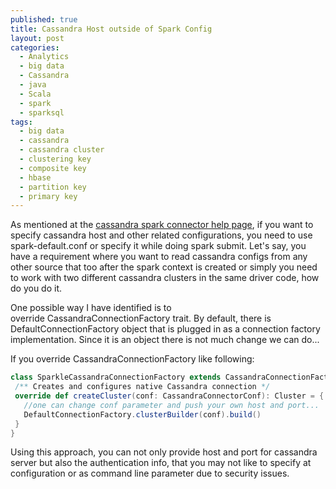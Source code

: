 ```yaml
---
published: true
title: Cassandra Host outside of Spark Config
layout: post
categories:
  - Analytics
  - big data
  - Cassandra
  - java
  - Scala
  - spark
  - sparksql
tags:
  - big data
  - cassandra
  - cassandra cluster
  - clustering key
  - composite key
  - hbase
  - partition key
  - primary key
---
```

As mentioned at the [cassandra spark connector help page](https://github.com/datastax/spark-cassandra-connector/blob/master/doc/1_connecting.md), if you want to specify cassandra host and other related configurations, you need to use spark-default.conf or specify it while doing spark submit. Let's say, you have a requirement where you want to read cassandra configs from any other source that too after the spark context is created or simply you need to work with two different cassandra clusters in the same driver code, how do you do it.

One possible way I have identified is to override CassandraConnectionFactory trait. By default, there is DefaultConnectionFactory object that is plugged in as a connection factory implementation. Since it is an object there is not much change we can do...

If you override CassandraConnectionFactory like following:
```scala
class SparkleCassandraConnectionFactory extends CassandraConnectionFactory {
 /** Creates and configures native Cassandra connection */
 override def createCluster(conf: CassandraConnectorConf): Cluster = {
   //one can change conf parameter and push your own host and port...
   DefaultConnectionFactory.clusterBuilder(conf).build()
 }
}
```
Using this approach, you can not only provide host and port for cassandra server but also the authentication info, that you may not like to specify at configuration or as command line parameter due to security issues.
